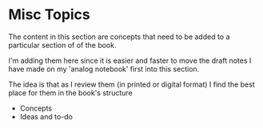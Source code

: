 # Misc Topics

The content in this section are concepts that need to be added to a particular section of of the book.

I'm adding them here since it is easier and faster to move the draft notes I have made on my 'analog notebook' first into this section.

The idea is that as I review them (in printed or digital format) I find the best place for them in the book's structure


- Concepts
- Ideas and to-do
